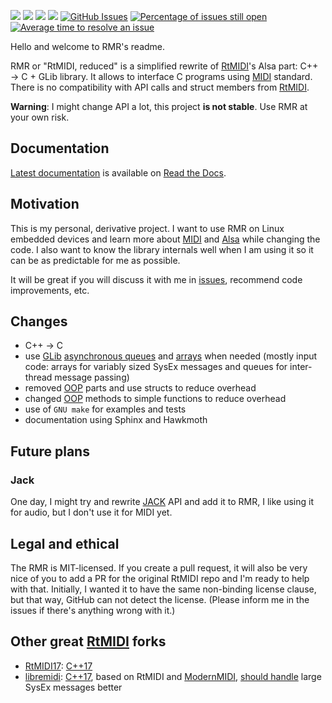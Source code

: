 [![](https://img.shields.io/badge/docs-sphinx-blue.svg)](https://rmr.readthedocs.io/)
[![](https://readthedocs.org/projects/rmr/badge/?version=latest&style=flat)](https://rmr.readthedocs.io/)
![](https://img.shields.io/github/v/release/6r1d/rmr?include_prereleases?style=flat)
[![](https://img.shields.io/github/license/6r1d/rmr?style=flat)](https://github.com/6r1d/rmr/blob/main/LICENSE)
[![GitHub Issues](https://img.shields.io/github/issues/6r1d/rmr.svg)](https://github.com/6r1d/rmr/issues)
[![Percentage of issues still open](http://isitmaintained.com/badge/open/6r1d/rmr.svg)](http://isitmaintained.com/project/6r1d/rmr "Percentage of issues still open")
[![Average time to resolve an issue](https://isitmaintained.com/badge/resolution/6r1d/rmr.svg)](https://isitmaintained.com/project/6r1d/rmr "Average time to resolve an issue")

Hello and welcome to RMR's readme.

RMR or "RtMIDI, reduced" is a simplified rewrite of [RtMIDI](https://github.com/thestk/rtmidi)'s Alsa part: C++ → C + GLib library.
It allows to interface C programs using [MIDI](https://en.wikipedia.org/wiki/MIDI) standard.
There is no compatibility with API calls and struct members from [RtMIDI](https://github.com/thestk/rtmidi).

**Warning**: I might change API a lot, this project **is not stable**. Use RMR at your own risk.

## Documentation

[Latest documentation](https://rmr.readthedocs.io/en/latest/index.html) is available on [Read the Docs](https://readthedocs.org/).

## Motivation

This is my personal, derivative project. I want to use RMR on Linux embedded devices and learn more about [MIDI](https://en.wikipedia.org/wiki/MIDI) and [Alsa](https://www.alsa-project.org/wiki/Main_Page) while changing the code.
I also want to know the library internals well when I am using it so it can be as predictable for me as possible.

It will be great if you will discuss it with me in [issues](https://github.com/6r1d/rmr/issues), recommend code improvements, etc.

## Changes

* C++ → C
* use [GLib](https://developer.gnome.org/glib/stable) [asynchronous queues](https://developer.gnome.org/glib/stable/glib-Asynchronous-Queues.html) and [arrays](https://developer.gnome.org/glib/stable/glib-Arrays.html) when needed (mostly input code: arrays for variably sized SysEx messages and queues for inter-thread message passing)
* removed [OOP](https://en.wikipedia.org/wiki/Object-oriented_programming) parts and use structs to reduce overhead
* changed [OOP](https://en.wikipedia.org/wiki/Object-oriented_programming) methods to simple functions to reduce overhead
* use of `GNU make` for examples and tests
* documentation using Sphinx and Hawkmoth

## Future plans

### Jack

One day, I might try and rewrite [JACK](https://jackaudio.org/) API and add it to RMR, I like using it for audio, but I don't use it for MIDI yet.

## Legal and ethical

The RMR is MIT-licensed.
If you create a pull request, it will also be very nice of you to add a PR for the original RtMIDI repo and I'm ready to help with that.
Initially, I wanted it to have the same non-binding license clause, but that way, GitHub can not detect the license.
(Please inform me in the issues if there's anything wrong with it.)

## Other great [RtMIDI](https://github.com/thestk/rtmidi) forks

* [RtMIDI17](https://github.com/jcelerier/RtMidi17): [C++17](https://en.wikipedia.org/wiki/C%2B%2B17)
* [libremidi](https://github.com/jcelerier/libremidi): [C++17](https://en.wikipedia.org/wiki/C%2B%2B17), based on RtMIDI and [ModernMIDI](https://github.com/ddiakopoulos/modern-midi), [should handle](https://github.com/thestk/rtmidi/issues/214#issuecomment-792327899) large SysEx messages better

